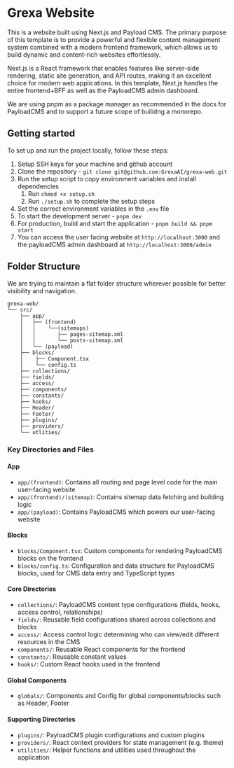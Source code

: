 # Grexa Website

This is a website built using Next.js and Payload CMS. The primary purpose of this template is to provide a powerful and flexible content management system combined with a modern frontend framework, which allows us to build dynamic and content-rich websites effortlessly.

Next.js is a React framework that enables features like server-side rendering, static site generation, and API routes, making it an excellent choice for modern web applications. In this template, Next.js handles the entire frontend+BFF as well as the PayloadCMS admin dashboard.

We are using pnpm as a package manager as recommended in the docs for PayloadCMS and to support a future scope of builidng a monorepo.

## Getting started

To set up and run the project locally, follow these steps:

1. Setup SSH keys for your machine and github account
2. Clone the repository - `git clone git@github.com:GrexaAI/grexa-web.git`
3. Run the setup script to copy environment variables and install dependencies
   1. Run `chmod +x setup.sh`
   2. Run `./setup.sh` to complete the setup steps
4. Set the correct environment variables in the `.env` file
5. To start the development server - `pnpm dev`
6. For production, build and start the application - `pnpm build && pnpm start`
7. You can access the user facing website at `http://localhost:3000` and the payloadCMS admin dashboard at `http://localhost:3000/admin`

## Folder Structure

We are trying to maintain a flat folder structure wherever possible for better visibility and navigation.

```text
grexa-web/
└── src/
    ├── app/
    │   ├── (frontend)
    │   │    └──(sitemaps)
    │   │       ├── pages-sitemap.xml
    │   │       └── posts-sitemap.xml
    │   └── (payload)
    ├── blocks/
    │    ├── Component.tsx
    │    └── config.ts
    ├── collections/
    ├── fields/
    ├── access/
    ├── components/
    ├── constants/
    ├── hooks/
    ├── Header/
    ├── Footer/
    ├── plugins/
    ├── providers/
    └── utlities/
```

### Key Directories and Files

#### App

- `app/(frontend)`: Contains all routing and page level code for the main user-facing website
- `app/(frontend)/(sitemap)`: Contains sitemap data fetching and building logic
- `app/(payload)`: Contains PayloadCMS which powers our user-facing website

#### Blocks

- `blocks/Component.tsx`: Custom components for rendering PayloadCMS blocks on the frontend
- `blocks/config.ts`: Configuration and data structure for PayloadCMS blocks, used for CMS data entry and TypeScript types

#### Core Directories

- `collections/`: PayloadCMS content type configurations (fields, hooks, access control, relationships)
- `fields/`: Reusable field configurations shared across collections and blocks
- `access/`: Access control logic determining who can view/edit different resources in the CMS
- `components/`: Reusable React components for the frontend
- `constants/`: Reusable constant values
- `hooks/`: Custom React hooks used in the frontend

#### Global Components

- `globals/`: Components and Config for global components/blocks such as Header, Footer

#### Supporting Directories

- `plugins/`: PayloadCMS plugin configurations and custom plugins
- `providers/`: React context providers for state management (e.g. theme)
- `utilities/`: Helper functions and utilities used throughout the application
